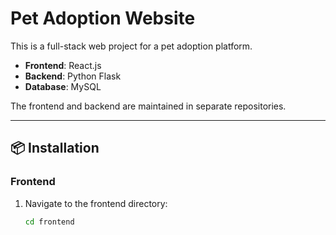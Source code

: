 # Pet Adoption Website

This is a full-stack web project for a pet adoption platform.
- **Frontend**: React.js  
- **Backend**: Python Flask  
- **Database**: MySQL

The frontend and backend are maintained in separate repositories.

---

## 📦 Installation

### Frontend

1. Navigate to the frontend directory:
   ```bash
   cd frontend